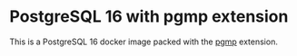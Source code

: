 # PostgreSQL 16 with pgmp extension

This is a PostgreSQL 16 docker image packed with the [pgmp](https://github.com/dvarrazzo/pgmp) extension.
